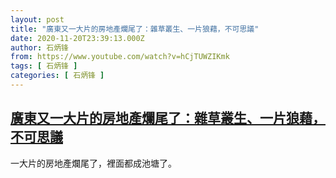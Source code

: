 ```yaml
---
layout: post
title: "廣東又一大片的房地產爛尾了：雜草叢生、一片狼藉，不可思議"
date: 2020-11-20T23:39:13.000Z
author: 石炳锋
from: https://www.youtube.com/watch?v=hCjTUWZIKmk
tags: [ 石炳锋 ]
categories: [ 石炳锋 ]
---
```

<!--1605915553000-->
[廣東又一大片的房地產爛尾了：雜草叢生、一片狼藉，不可思議](https://www.youtube.com/watch?v=hCjTUWZIKmk)
------

<div>
一大片的房地產爛尾了，裡面都成池塘了。
</div>
